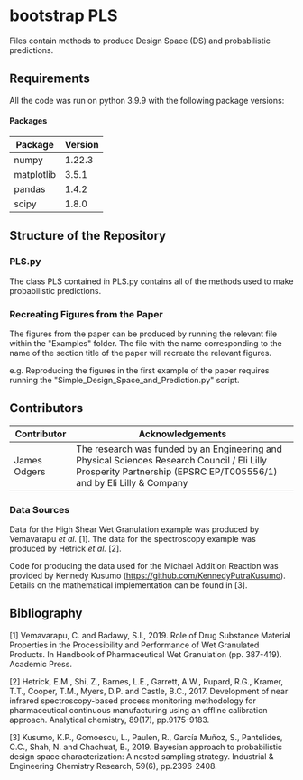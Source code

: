 # bootstrap PLS
Files contain methods to produce Design Space (DS) and probabilistic predictions. 

## Requirements 
All the code was run on python 3.9.9 with the following package versions:

#### Packages 
|Package| Version|
|-------|--------|
|numpy           |          1.22.3|
|matplotlib         |       3.5.1|
|pandas           |         1.4.2|
|scipy              |       1.8.0|

## Structure of the Repository

### PLS.py

The class PLS contained in PLS.py contains all of the methods used to make probabilistic predictions. 

### Recreating Figures from the Paper

The figures from the paper can be produced by running the relevant file within the "Examples" folder. The file with the name corresponding to the name of the section title of the paper will recreate the relevant figures. 

e.g. Reproducing the figures in the first example of the paper requires running the "Simple_Design_Space_and_Prediction.py" script. 




## Contributors 

| Contributor      | Acknowledgements          |
| ---------------- | ------------------------- |
| James Odgers     | The research was funded by an Engineering and Physical Sciences Research Council / Eli Lilly Prosperity Partnership (EPSRC EP/T005556/1) and by Eli Lilly \& Company|


### Data Sources
Data for the High Shear Wet Granulation example was produced by Vemavarapu _et al._ [1]. The data for the spectroscopy example was produced by Hetrick _et al._ [2]. 

Code for producing the data used for the Michael Addition Reaction was provided by Kennedy Kusumo (https://github.com/KennedyPutraKusumo). Details on the mathematical implementation can be found in [3].

## Bibliography 
[1] Vemavarapu, C. and Badawy, S.I., 2019. Role of Drug Substance Material Properties in the Processibility and Performance of Wet Granulated Products. In Handbook of Pharmaceutical Wet Granulation (pp. 387-419). Academic Press.

[2] Hetrick, E.M., Shi, Z., Barnes, L.E., Garrett, A.W., Rupard, R.G., Kramer, T.T., Cooper, T.M., Myers, D.P. and Castle, B.C., 2017. Development of near infrared spectroscopy-based process monitoring methodology for pharmaceutical continuous manufacturing using an offline calibration approach. Analytical chemistry, 89(17), pp.9175-9183.

[3] Kusumo, K.P., Gomoescu, L., Paulen, R., García Muñoz, S., Pantelides, C.C., Shah, N. and Chachuat, B., 2019. Bayesian approach to probabilistic design space characterization: A nested sampling strategy. Industrial & Engineering Chemistry Research, 59(6), pp.2396-2408.
